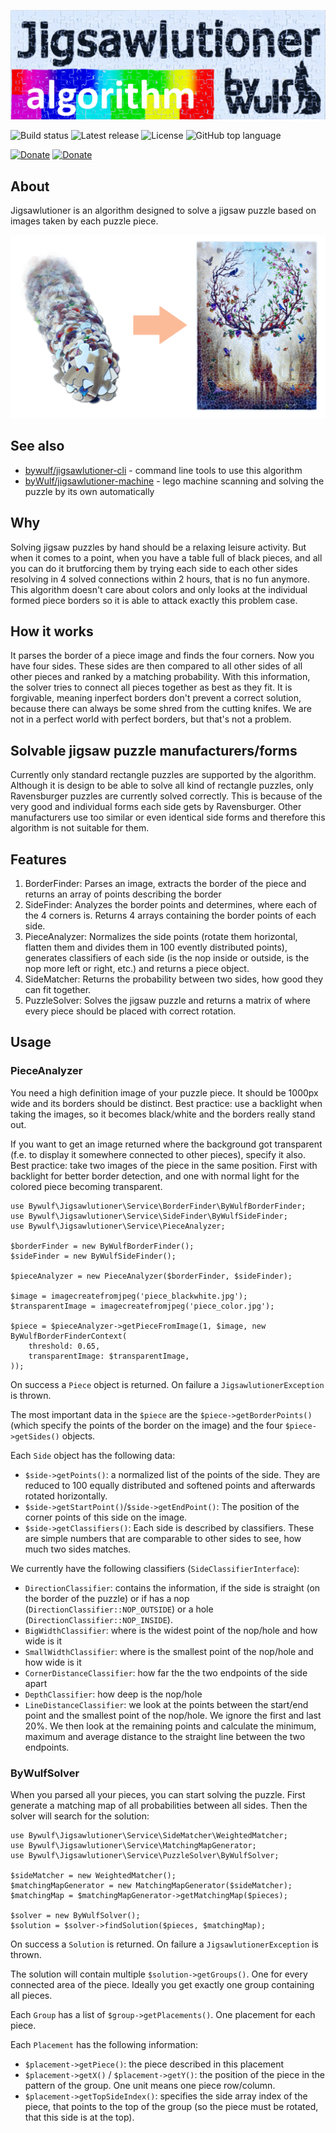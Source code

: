 ![jigsawlutioner.byWulf - algorithm](doc/jigsawlutioner_algorithm_logo.png)

![Build status](https://img.shields.io/github/workflow/status/bywulf/jigsawlutioner/PHP%20Composer?style=flat-square)
![Latest release](https://img.shields.io/github/v/release/bywulf/jigsawlutioner?style=flat-square&color=lightgrey)
![License](https://img.shields.io/github/license/bywulf/jigsawlutioner?style=flat-square&color=yellow)
![GitHub top language](https://img.shields.io/github/languages/top/bywulf/jigsawlutioner?style=flat-square)

[![Donate](https://img.shields.io/badge/PayPal-donate-informational?style=flat-square&logo=paypal)](https://www.paypal.com/donate/?hosted_button_id=QGSRL3B9BN7BW)
[![Donate](https://img.shields.io/badge/Buy%20me%20a%20coffee-donate-informational?style=flat-square&logo=buy-me-a-coffee&color=c2944f)](https://www.buymeacoffee.com/bywulf)

## About
Jigsawlutioner is an algorithm designed to solve a jigsaw puzzle based on images taken by each puzzle piece.

![Transforming single pieces into solved puzzle](doc/solution_mockup.png)

## See also
* [bywulf/jigsawlutioner-cli](https://github.com/byWulf/jigsawlutioner-cli) - command line tools to use this algorithm
* [byWulf/jigsawlutioner-machine](https://github.com/byWulf/jigsawlutioner-machine) - lego machine scanning and solving the puzzle by its own automatically

## Why
Solving jigsaw puzzles by hand should be a relaxing leisure activity. But when it comes to a point, when you have a table full of black pieces, and all you can do it brutforcing them by trying each side to each other sides resolving in 4 solved connections within 2 hours, that is no fun anymore. This algorithm doesn't care about colors and only looks at the individual formed piece borders so it is able to attack exactly this problem case.

## How it works
It parses the border of a piece image and finds the four corners. Now you have four sides. These sides are then compared to all other sides of all other pieces and ranked by a matching probability. With this information, the solver tries to connect all pieces together as best as they fit. It is forgivable, meaning inperfect borders don't prevent a correct solution, because there can always be some shred from the cutting knifes. We are not in a perfect world with perfect borders, but that's not a problem.

## Solvable jigsaw puzzle manufacturers/forms
Currently only standard rectangle puzzles are supported by the algorithm. Although it is design to be able to solve all kind of rectangle puzzles, only Ravensburger puzzles are currently solved correctly. This is because of the very good and individual forms each side gets by Ravensburger. Other manufacturers use too similar or even identical side forms and therefore this algorithm is not suitable for them.

## Features
1. BorderFinder: Parses an image, extracts the border of the piece and returns an array of points describing the border
2. SideFinder: Analyzes the border points and determines, where each of the 4 corners is. Returns 4 arrays containing the border points of each side.
3. PieceAnalyzer: Normalizes the side points (rotate them horizontal, flatten them and divides them in 100 evently distributed points), generates classifiers of each side (is the nop inside or outside, is the nop more left or right, etc.) and returns a piece object.
4. SideMatcher: Returns the probability between two sides, how good they can fit together.
5. PuzzleSolver: Solves the jigsaw puzzle and returns a matrix of where every piece should be placed with correct rotation.

## Usage
### PieceAnalyzer
You need a high definition image of your puzzle piece. It should be 1000px wide and its borders should be distinct. Best practice: use a backlight when taking the images, so it becomes black/white and the borders really stand out.

If you want to get an image returned where the background got transparent (f.e. to display it somewhere connected to other pieces), specify it also. Best practice: take two images of the piece in the same position. First with backlight for better border detection, and one with normal light for the colored piece becoming transparent.
```injectablephp
use Bywulf\Jigsawlutioner\Service\BorderFinder\ByWulfBorderFinder;
use Bywulf\Jigsawlutioner\Service\SideFinder\ByWulfSideFinder;
use Bywulf\Jigsawlutioner\Service\PieceAnalyzer;

$borderFinder = new ByWulfBorderFinder();
$sideFinder = new ByWulfSideFinder();

$pieceAnalyzer = new PieceAnalyzer($borderFinder, $sideFinder);

$image = imagecreatefromjpeg('piece_blackwhite.jpg');
$transparentImage = imagecreatefromjpeg('piece_color.jpg');

$piece = $pieceAnalyzer->getPieceFromImage(1, $image, new ByWulfBorderFinderContext(
    threshold: 0.65,
    transparentImage: $transparentImage,
));
```

On success a `Piece` object is returned. On failure a `JigsawlutionerException` is thrown.

The most important data in the `$piece` are the `$piece->getBorderPoints()` (which specify the points of the border on the image) and the four `$piece->getSides()` objects. 

Each `Side` object has the following data:
* `$side->getPoints()`: a normalized list of the points of the side. They are reduced to 100 equally distributed and softened points and afterwards rotated horizontally.
* `$side->getStartPoint()`/`$side->getEndPoint()`: The position of the corner points of this side on the image.
* `$side->getClassifiers()`: Each side is described by classifiers. These are simple numbers that are comparable to other sides to see, how much two sides matches. 

We currently have the following classifiers (`SideClassifierInterface`):
* `DirectionClassifier`: contains the information, if the side is straight (on the border of the puzzle) or if has a nop (`DirectionClassifier::NOP_OUTSIDE`) or a hole (`DirectionClassifier::NOP_INSIDE`).
* `BigWidthClassifier`: where is the widest point of the nop/hole and how wide is it
* `SmallWidthClassifier`: where is the smallest point of the nop/hole and how wide is it
* `CornerDistanceClassifier`: how far the the two endpoints of the side apart
* `DepthClassifier`: how deep is the nop/hole
* `LineDistanceClassifier`: we look at the points between the start/end point and the smallest point of the nop/hole. We ignore the first and last 20%. We then look at the remaining points and calculate the minimum, maximum and average distance to the straight line between the two endpoints.

### ByWulfSolver
When you parsed all your pieces, you can start solving the puzzle. First generate a matching map of all probabilities between all sides. Then the solver will search for the solution:
```injectablephp
use Bywulf\Jigsawlutioner\Service\SideMatcher\WeightedMatcher;
use Bywulf\Jigsawlutioner\Service\MatchingMapGenerator;
use Bywulf\Jigsawlutioner\Service\PuzzleSolver\ByWulfSolver;

$sideMatcher = new WeightedMatcher();
$matchingMapGenerator = new MatchingMapGenerator($sideMatcher);
$matchingMap = $matchingMapGenerator->getMatchingMap($pieces);

$solver = new ByWulfSolver();
$solution = $solver->findSolution($pieces, $matchingMap);
```

On success a `Solution` is returned. On failure a `JigsawlutionerException` is thrown.

The solution will contain multiple `$solution->getGroups()`. One for every connected area of the piece. Ideally you get exactly one group containing all pieces.

Each `Group` has a list of `$group->getPlacements()`. One placement for each piece.

Each `Placement` has the following information:
* `$placement->getPiece()`: the piece described in this placement
* `$placement->getX()` / `$placement->getY()`: the position of the piece in the pattern of the group. One unit means one piece row/column. 
* `$placement->getTopSideIndex()`: specifies the side array index of the piece, that points to the top of the group (so the piece must be rotated, that this side is at the top).
